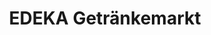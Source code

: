 ---
title: "EDEKA Getränkemarkt"
url: /kassel/edeka-getraenkemarkt-wolfhager-strasse/
shop: Getränke
---